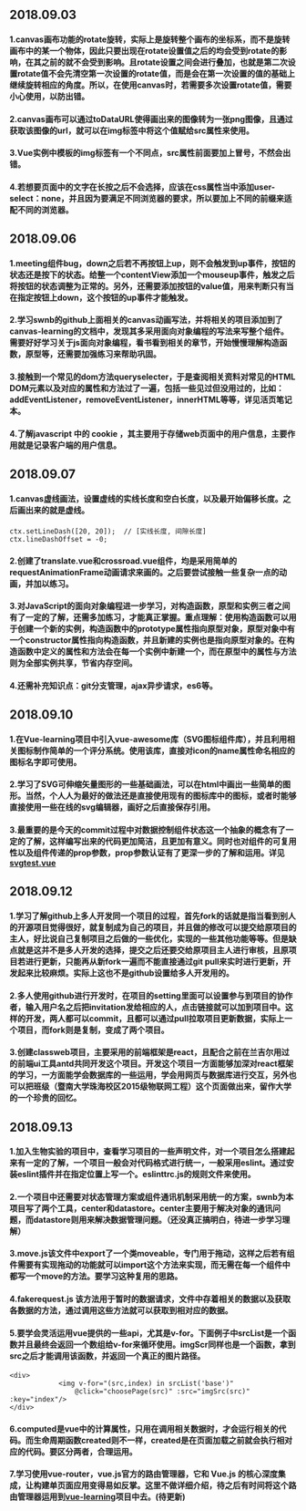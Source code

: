 ## 2018.09.03
#### 1.canvas画布功能的rotate旋转，实际上是旋转整个画布的坐标系，而不是旋转画布中的某一个物体，因此只要出现在rotate设置值之后的均会受到rotate的影响，在其之前的就不会受到影响。且rotate设置之间会进行叠加，也就是第二次设置rotate值不会先清空第一次设置的rotate值，而是会在第一次设置的值的基础上继续旋转相应的角度。所以，在使用canvas时，若需要多次设置rotate值，需要小心使用，以防出错。
#### 2.canvas画布可以通过toDataURL使得画出来的图像转为一张png图像，且通过获取该图像的url，就可以在img标签中将这个值赋给src属性来使用。
#### 3.Vue实例中模板的img标签有一个不同点，src属性前面要加上冒号，不然会出错。
#### 4.若想要页面中的文字在长按之后不会选择，应该在css属性当中添加user-select：none，并且因为要满足不同浏览器的要求，所以要加上不同的前缀来适配不同的浏览器。

## 2018.09.06
#### 1.meeting组件bug，down之后若不再按钮上up，则不会触发到up事件，按钮的状态还是按下的状态。给整一个contentView添加一个mouseup事件，触发之后将按钮的状态调整为正常的。另外，还需要添加按钮的value值，用来判断只有当在指定按钮上down，这个按钮的up事件才能触发。
#### 2.学习swnb的github上面相关的canvas动画写法，并将相关的项目添加到了canvas-learning的文档中，发现其多采用面向对象编程的写法来写整个组件。需要好好学习关于js面向对象编程，看书看到相关的章节，开始慢慢理解构造函数，原型等，还需要加强练习来帮助巩固。
#### 3.接触到一个常见的dom方法queryselecter，于是查阅相关资料对常见的HTML DOM元素以及对应的属性和方法过了一遍，包括一些见过但没用过的，比如：addEventListener，removeEventListener，innerHTML等等，详见活页笔记本。
#### 4.了解javascript 中的 cookie ，其主要用于存储web页面中的用户信息，主要作用就是记录客户端的用户信息。

## 2018.09.07
#### 1.canvas虚线画法，设置虚线的实线长度和空白长度，以及最开始偏移长度。之后画出来的就是虚线。

```shell
ctx.setLineDash([20, 20]);  // [实线长度, 间隙长度]
ctx.lineDashOffset = -0;
```

#### 2.创建了translate.vue和crossroad.vue组件，均是采用简单的requestAnimationFrame动画请求来画的。之后要尝试接触一些复杂一点的动画，并加以练习。
#### 3.对JavaScript的面向对象编程进一步学习，对构造函数，原型和实例三者之间有了一定的了解，还需多加练习，才能真正掌握。重点理解：使用构造函数可以用于创建一个新的实例，构造函数中的prototype属性指向原型对象，原型对象中有一个constructor属性指向构造函数，并且新建的实例也是指向原型对象的。在构造函数中定义的属性和方法会在每一个实例中新建一个，而在原型中的属性与方法则为全部实例共享，节省内存空间。
#### 4.还需补充知识点：git分支管理，ajax异步请求，es6等。

## 2018.09.10
#### 1.在Vue-learning项目中引入vue-awesome库（SVG图标组件库），并且利用相关图标制作简单的一个评分系统。使用该库，直接对icon的name属性命名相应的图标名字即可使用。
#### 2.学习了SVG可伸缩矢量图形的一些基础画法，可以在html中画出一些简单的图形。当然，个人人为最好的做法还是直接使用现有的图标库中的图标，或者时能够直接使用一些在线的svg编辑器，画好之后直接保存引用。
#### 3.最重要的是今天的commit过程中对数据控制组件状态这一个抽象的概念有了一定的了解，这样编写出来的代码更加简洁，且更加有意义。同时也对组件的可复用性以及组件传递的prop参数，prop参数认证有了更深一步的了解和运用。详见[svgtest.vue](https://github.com/cqkkkk/Vue-learning/blob/master/vue-learning/src/components/SvgTest.vue)

## 2018.09.12
#### 1.学习了解github上多人开发同一个项目的过程，首先fork的话就是指当看到别人的开源项目觉得很好，就复制成为自己的项目，并且做的修改可以提交给原项目的主人，好比说自己复制项目之后做的一些优化，实现的一些其他功能等等。但是缺点就是这并不是多人开发的选择，提交之后还要交给原项目主人进行审核，且原项目若进行更新，只能再从新fork一遍而不能直接通过git pull来实时进行更新，开发起来比较麻烦。实际上这也不是github设置给多人开发用的。
#### 2.多人使用github进行开发时，在项目的setting里面可以设置参与到项目的协作者，输入用户名之后把invitation发给相应的人，点击链接就可以加到项目中。这样的开发，两人都可以commit，且都可以通过pull拉取项目更新数据，实际上一个项目，而fork则是复制，变成了两个项目。
#### 3.创建classweb项目，主要采用的前端框架是react，且配合之前在兰吉尔用过的前端ui工具antd共同开发这个项目。开发这个项目一方面能够加深对react框架的学习，一方面能学会数据库的一些运用，学会用网页与数据库进行交互，另外也可以把班级（暨南大学珠海校区2015级物联网工程）这个页面做出来，留作大学的一个珍贵的回忆。

## 2018.09.13
#### 1.加入生物实验的项目中，查看学习项目的一些声明文件，对一个项目怎么搭建起来有一定的了解，一个项目一般会对代码格式进行统一，一般采用eslint。通过安装eslint插件并在指定位置上写一个。eslinttrc.js的规则文件来使用。
#### 2.一个项目中还需要对状态管理方案或组件通讯机制采用统一的方案，swnb为本项目写了两个工具，center和datastore。center主要用于解决对象的通讯问题，而datastore则用来解决数据管理问题。（还没真正搞明白，待进一步学习理解）
#### 3.move.js该文件中export了一个类moveable，专门用于拖动，这样之后若有组件需要有实现拖动的功能就可以import这个方法来实现，而无需在每一个组件中都写一个move的方法。要学习这种复用的思路。
#### 4.fakerequest.js 该方法用于暂时的数据请求，文件中存着相关的数据以及获取各数据的方法，通过调用这些方法就可以获取到相对应的数据。
#### 5.要学会灵活运用vue提供的一些api，尤其是v-for。下面例子中srcList是一个函数并且最终会返回一个数组给v-for来循环使用。imgScr同样也是一个函数，拿到src之后才能调用该函数，并返回一个真正的图片路径。

```shell
<div>
			<img v-for="(src,index) in srcList('base')"
				@click="choosePage(src)" :src="imgSrc(src)" :key="index"/>
</div>
```
#### 6.computed是vue中的计算属性，只用在调用相关数据时，才会运行相关的代码。而生命周期函数created则不一样，created是在页面加载之前就会执行相对应的代码。要区分两者，合理运用。
#### 7.学习使用vue-router，vue.js官方的路由管理器，它和 Vue.js 的核心深度集成，让构建单页面应用变得易如反掌。这里不做详细介绍，待之后有时间将这个路由管理器运用到[vue-learning](https://github.com/cqkkkk/Vue-learning)项目中去。(待更新)




